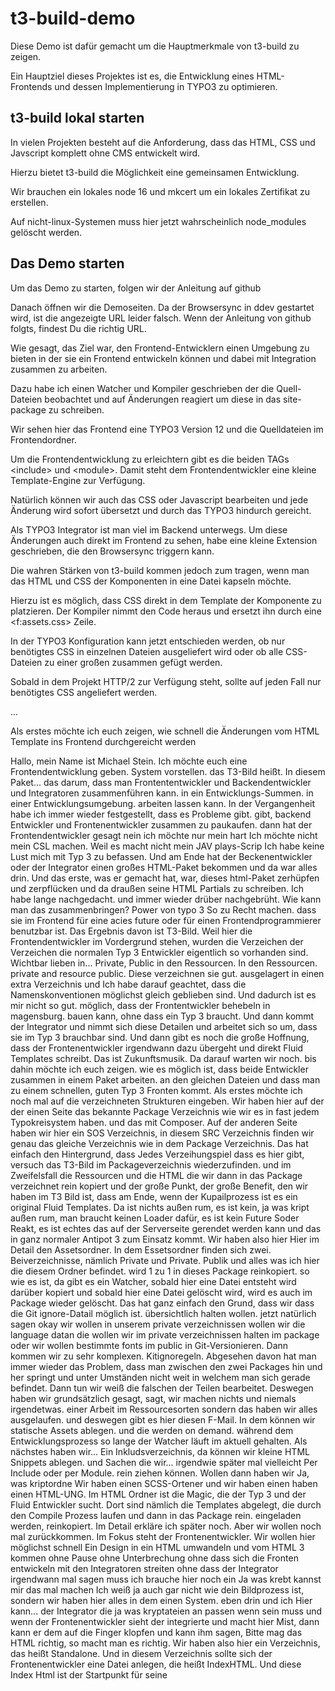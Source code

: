 # t3-build-demo
Diese Demo ist dafür gemacht um die Hauptmerkmale von t3-build zu zeigen.

Ein Hauptziel dieses Projektes ist es, die Entwicklung eines HTML-Frontends und dessen Implementierung in TYPO3 zu optimieren.

## t3-build lokal starten

In vielen Projekten besteht auf die Anforderung, dass das HTML, CSS und Javscript komplett ohne CMS entwickelt wird.

Hierzu bietet t3-build die Möglichkeit eine gemeinsamen Entwicklung.

Wir brauchen ein lokales node 16 und mkcert um ein lokales Zertifikat zu erstellen.

Auf nicht-linux-Systemen muss hier jetzt wahrscheinlich node_modules gelöscht werden.



## Das Demo starten

Um das Demo zu starten, folgen wir der Anleitung auf github

Danach öffnen wir die Demoseiten.
Da der Browsersync in ddev gestartet wird, ist die angezeigte URL leider falsch.
Wenn der Anleitung von github folgts, findest Du die richtig URL.

Wie gesagt, das Ziel war, den Frontend-Entwicklern einen Umgebung zu bieten in der sie ein Frontend entwickeln können und dabei mit Integration zusammen zu arbeiten.

Dazu habe ich einen Watcher und Kompiler geschrieben der die Quell-Dateien beobachtet und auf Änderungen reagiert um diese in das site-package zu schreiben.

Wir sehen hier das Frontend eine TYPO3 Version 12 und die Quelldateien im Frontendordner.

Um die Frontendentwicklung zu erleichtern gibt es die beiden TAGs \<include> und \<module>.
Damit steht dem Frontendentwickler eine kleine Template-Engine zur Verfügung.

Natürlich können wir auch das CSS oder Javascript bearbeiten und jede Änderung wird sofort übersetzt und durch das TYPO3 hindurch gereicht.

Als TYPO3 Integrator ist man viel im Backend unterwegs. Um diese Änderungen auch direkt im Frontend zu sehen, habe eine kleine Extension geschrieben, die den Browsersync triggern kann.

Die wahren Stärken von t3-build kommen jedoch zum tragen, wenn man das HTML und CSS der Komponenten in eine Datei kapseln möchte.

Hierzu ist es möglich, dass CSS direkt in dem Template der Komponente zu platzieren. Der Kompiler nimmt den Code heraus und ersetzt ihn durch eine \<f:assets.css> Zeile.

In der TYPO3 Konfiguration kann jetzt entschieden werden, ob nur benötigtes CSS in einzelnen Dateien ausgeliefert wird oder ob alle CSS-Dateien zu einer großen zusammen gefügt werden.

Sobald in dem Projekt HTTP/2 zur Verfügung steht, sollte auf jeden Fall nur benötigtes CSS angeliefert werden.


...





Als erstes möchte ich euch zeigen, wie schnell die Änderungen vom HTML Template ins Frontend durchgereicht werden



Hallo, mein Name ist Michael Stein.
Ich möchte euch eine Frontendentwicklung geben.
System vorstellen.
das T3-Bild heißt.
In diesem Paket...
das darum, dass man Frontententwickler und Backendentwickler und Integratoren zusammenführen kann.
in ein Entwicklungs-Summen.
in einer Entwicklungsumgebung.
arbeiten lassen kann.
In der Vergangenheit habe ich immer wieder
festgestellt, dass es Probleme gibt.
gibt, backend Entwickler und
Frontenentwickler zusammen zu paukaufen.
dann hat der Frontendentwickler
gesagt nein ich möchte nur mein hart
Ich möchte nicht mein CSL machen.
Weil es macht nicht mein JAV plays-Scrip
Ich habe keine Lust mich mit Typ 3 zu befassen. Und am Ende hat der Beckenentwickler oder der Integrator einen großes HTML-Paket bekommen und da war alles drin. Und das erste, was er gemacht hat, war,
dieses html-Paket zerhüpfen und zerpflücken
und da draußen seine HTML
Partials zu schreiben.
Ich habe lange nachgedacht.
und immer wieder drüber nachgebrüht.
Wie kann man das zusammenbringen?
Power von typo 3
So zu Recht machen.
dass sie im Frontend für eine
acies future
oder für einen Frontendprogrammierer benutzbar ist. Das Ergebnis davon ist T3-Bild. Weil hier die Frontendentwickler im Vordergrund stehen, wurden die Verzeichen der Verzeichen
die normalen Typ 3 Entwickler eigentlich so vorhanden sind.
Wichtbar lieben in...
Private, Public
in den Ressourcen.
In den Ressourcen.
private and resource public.
Diese verzeichnen sie gut.
ausgelagert in einen extra Verzeichnis und
Ich habe darauf geachtet, dass die
Namenskonventionen
möglichst gleich geblieben sind.
Und dadurch ist es mir nicht so gut.
möglich, dass der Frontentwickler
behebeln in magensburg.
bauen kann, ohne dass ein Typ 3 braucht. Und dann kommt der Integrator und nimmt sich diese Detailen und arbeitet sich so um, dass sie im Typ 3 brauchbar sind.
Und dann gibt es noch die große Hoffnung, dass der Frontenentwickler irgendwann dazu übergeht und direkt Fluid Templates schreibt.
Das ist Zukunftsmusik. Da darauf warten wir noch.
bis dahin möchte ich euch zeigen.
wie es möglich ist, dass
beide Entwickler zusammen in einem Paket arbeiten.
an den gleichen Dateien und dass man zu einem schnellen, guten Typ 3 Fronten kommt.
Als erstes möchte ich noch mal auf die verzeichneten Strukturen eingeben.
Wir haben hier auf der
der einen Seite das bekannte
Package Verzeichnis
wie wir es in fast jedem Typokreisystem haben.
und das mit Composer.
Auf der anderen Seite haben wir hier ein SOS Verzeichnis, in diesem SRC Verzeichnis finden wir genau das gleiche Verzeichnis wie in dem Package Verzeichnis.
Das hat einfach den Hintergrund, dass
Jedes Verzeihungspiel
dass es hier gibt, versuch das T3-Bild im Packageverzeichnis wiederzufinden.
und im Zweifelsfall die Ressourcen
und die HTML
die wir dann in das Package verzeichnet rein kopiert und der große Punkt, der große Benefit, den wir haben im T3
Bild ist, dass am Ende, wenn der Kupailprozess
ist es ein original Fluid Templates. Da ist nichts außen rum, es ist kein, ja was kript außen rum, man braucht keinen Loader dafür, es ist kein Future Soder Reakt, es ist echtes
das auf der Serverseite gerendet werden kann und das in ganz normaler
Antipot 3 zum Einsatz kommt.
Wir haben also hier
Hier im Detail den Assetsordner.
In dem Essetsordner finden sich zwei.
Beiverzeichnisse, nämlich Private und Private.
Publik und alles was ich hier
die diesem Ordner befindet.
wird 1 zu 1 in dieses Package reinkopiert.
so wie es ist, da gibt es ein Watcher, sobald hier eine Datei entsteht wird darüber kopiert und sobald hier eine Datei gelöscht wird, wird es auch im Package wieder gelöscht. Das hat ganz einfach den Grund, dass wir
dass die Git ignore-Datail möglich ist.
übersichtlich halten wollen.
jetzt natürlich sagen okay wir wollen in unserem private verzeichnissen wollen wir die language datan die wollen wir im private verzeichnissen halten im package oder wir wollen bestimmte fonts im public
in Git-Versionieren.
Dann kommen wir zu sehr komplexen.
Kitignoregeln.
Abgesehen davon hat man
immer wieder das Problem, dass man zwischen den
zwei Packages hin und her springt und unter Umständen nicht weit
in welchem man sich gerade befindet.
Dann tun wir weiß die falschen
der Teilen bearbeitet.
Deswegen haben wir grundsätzlich gesagt,
sagt, wir machen nichts und niemals irgendetwas.
einer Arbeit im Ressourcesorten
sondern das haben wir alles ausgelaufen.
und deswegen gibt es hier diesen F-Mail.
In dem können wir statische Assets ablegen.
und die werden on demand.
während dem Entwicklungsprozess
so lange der Watcher läuft im
aktuell gehalten.
Als nächstes haben wir...
Ein Inkludsverzeichnis, da können wir kleine HTML Snippets ablegen.
und Sachen die wir...
irgendwie später mal vielleicht
Per Include oder per Module.
rein ziehen können.
Wollen dann haben wir
Ja, was kriptordne
Wir haben einen SCSS-Ortener und wir haben einen
haben einen HTML-UNG.
Im HTML Ordner ist die Magic, die der Typ 3 und der Fluid Entwickler sucht. Dort sind nämlich die Templates abgelegt, die durch den Compile Prozess
laufen und dann
in das Package rein.
eingeladen werden, reinkopiert.
Im Detail erkläre ich später noch. Aber wir wollen noch mal zurückkommen. Im Fokus steht der Frontenentwickler. Wir wollen hier möglichst schnell
Ein Design in ein HTML umwandeln und vom HTML
3 kommen ohne Pause ohne Unterbrechung ohne dass sich die Fronten entwickeln mit den Integratoren streiten ohne dass der Integrator irgendwann mal sagen muss ich brauche hier noch ein Ja was krebt kannst mir das mal machen
Ich weiß ja auch gar nicht wie dein Bildprozess ist, sondern wir haben hier
alles in dem einen System.
eben drin und ich
Hier kann...
der Integrator
die ja was kryptateien an passen wenn sein muss und wenn der
Frontenentwickler sieht der integrierte
und macht hier Mist, dann kann er dem auf die
Finger klopfen und kann ihm sagen,
Bitte mag das HTML richtig, so macht man es richtig.
Wir haben also hier ein Verzeichnis, das heißt Standalone. Und in diesem Verzeichnis sollte sich der Frontenentwickler eine Datei anlegen, die heißt IndexHTML.
Und diese Index Html ist der Startpunkt für seine


